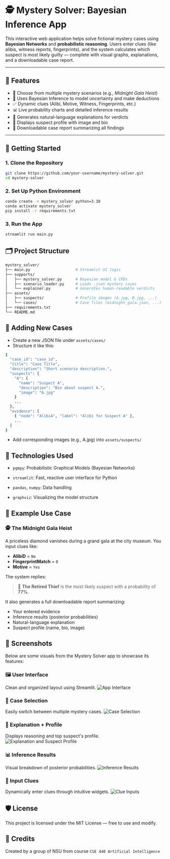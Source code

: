 # 🕵️ Mystery Solver: Bayesian Inference App

This interactive web application helps solve fictional mystery cases using **Bayesian Networks** and **probabilistic reasoning**. Users enter clues (like alibis, witness reports, fingerprints), and the system calculates which suspect is most likely guilty — complete with visual graphs, explanations, and a downloadable case report.

---

## 📌 Features

- 🔎 Choose from multiple mystery scenarios (e.g., *Midnight Gala Heist*)
- 🧠 Uses Bayesian Inference to model uncertainty and make deductions
- ✅ Dynamic clues (Alibi, Motive, Witness, Fingerprints, etc.)
- 📊 Live probability charts and detailed inference results
- 🧾 Generates natural-language explanations for verdicts
- 👤 Displays suspect profile with image and bio
- 📄 Downloadable case report summarizing all findings

---

## 🚀 Getting Started

### 1. Clone the Repository
```bash
git clone https://github.com/your-username/mystery-solver.git
cd mystery-solver
```

### 2. Set Up Python Environment
```bash
conda create -n mystery_solver python=3.10
conda activate mystery_solver
pip install -r requirements.txt
```

### 3. Run the App
```bash
streamlit run main.py
```

## 🗂️ Project Structure
```bash
mystery_solver/
├── main.py                    # Streamlit UI logic
├── supports/
│   ├── mystery_solver.py      # Bayesian model & CPDs
│   ├── scenario_loader.py     # Loads .json mystery cases
│   └── explainer.py           # Generates human-readable verdicts
├── assets/
│   ├── suspects/              # Profile images (A.jpg, B.jpg, ...)
│   └── cases/                 # Case files (midnight_gala.json, ...)
├── requirements.txt
└── README.md
```

## 📂 Adding New Cases
- Create a new JSON file under `assets/cases/`
- Structure it like this:
```bash
{
  "case_id": "case_id",
  "title": "Case Title",
  "description": "Short scenario description.",
  "suspects": {
    "A": {
      "name": "Suspect A",
      "description": "Bio about suspect A.",
      "image": "A.jpg"
    }
    ...
  },
  "evidence": [
    { "node": "AlibiA", "label": "Alibi for Suspect A" },
    ...
  ]
}
```
- Add corresponding images (e.g., A.jpg) into `assets/suspects/`


## 📖 Technologies Used
- `pgmpy`: Probabilistic Graphical Models (Bayesian Networks)

- `streamlit`: Fast, reactive user interface for Python

- `pandas`, `numpy`: Data handling

- `graphviz`: Visualizing the model structure

## 📄 Example Use Case

### 🕵️ The Midnight Gala Heist

A priceless diamond vanishes during a grand gala at the city museum. You input clues like:

- **AlibiD** = `No`
- **FingerprintMatch** = `D`
- **Motive** = `Yes`

The system replies:

> 🧠 **The Retired Thief** is the most likely suspect with a probability of **77%**.

It also generates a full downloadable report summarizing:
- Your entered evidence
- Inference results (posterior probabilities)
- Natural-language explanation
- Suspect profile (name, bio, image)

## 📸 Screenshots

Below are some visuals from the Mystery Solver app to showcase its features:

### 🖼️ User Interface
Clean and organized layout using Streamlit.
![App Interface](assets/screenshots/interface.png)

### 🧩 Case Selection
Easily switch between multiple mystery cases.
![Case Selection](assets/screenshots/cases.png)

### 🧠 Explanation + Profile
Displays reasoning and top suspect's profile.
![Explanation and Suspect Profile](assets/screenshots/explanation.png)

### 📊 Inference Results
Visual breakdown of posterior probabilities.
![Inference Results](assets/screenshots/inference_results.png)

### 🧾 Input Clues
Dynamically enter clues through intuitive widgets.
![Clue Inputs](assets/screenshots/input_clues.png)



## 🛡️ License
This project is licensed under the MIT License — free to use and modify.

## 🙌 Credits
Created by a group of NSU from course `CSE 440 Artificial Intelligence`
